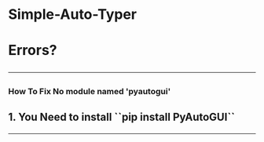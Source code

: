 # Simple-Auto-Typer

<h1>Errors?
<hr>
<h3> How To Fix No module named 'pyautogui'
<h2> 1. You Need to install ``pip install PyAutoGUI``

<hr>
